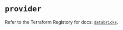 # `provider`

Refer to the Terraform Registory for docs: [`databricks`](https://registry.terraform.io/providers/databricks/databricks/1.22.0/docs).
